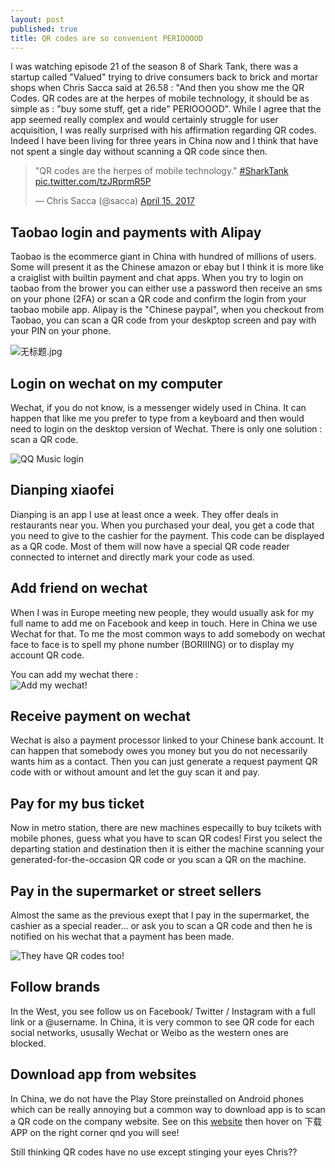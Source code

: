 ```yaml
---
layout: post
published: true
title: QR codes are so convenient PERIOOOOD
---
```

I was watching episode 21 of the season 8 of Shark Tank, there was a startup called "Valued" trying to drive consumers back to brick and mortar shops when Chris Sacca said at 26.58 : 
"And then you show me the QR Codes. QR codes are at the herpes of mobile technology, it should be as simple as : "buy some stuff, get a ride" PERIOOOOD".
While I agree that the app seemed really complex and would certainly struggle for user acquisition, I was really surprised with his affirmation regarding QR codes. Indeed I have been living for three years in China now and I think that have not spent a single day without scanning a QR code since then. 

<blockquote class="twitter-tweet" data-lang="en"><p lang="en" dir="ltr">&quot;QR codes are the herpes of mobile technology.&quot; <a href="https://twitter.com/hashtag/SharkTank?src=hash">#SharkTank</a> <a href="https://t.co/tzJRprmR5P">pic.twitter.com/tzJRprmR5P</a></p>&mdash; Chris Sacca (@sacca) <a href="https://twitter.com/sacca/status/853059884622921728">April 15, 2017</a></blockquote>
<script async src="//platform.twitter.com/widgets.js" charset="utf-8"></script>

## Taobao login and payments with Alipay
Taobao is the ecommerce giant in China with hundred of millions of users. Some will present it as the Chinese amazon or ebay but I think it is more like a craiglist with builtin payment and chat apps. When you try to login on taobao from the brower you can either use a password then receive an sms on your phone (2FA) or scan a QR code and confirm the login from your taobao mobile app. Alipay is the "Chinese paypal", when you checkout from Taobao, you can scan a QR code from your deskptop screen and pay with your PIN on your phone.

![无标题.jpg]({{site.baseurl}}/img/无标题.jpg)


## Login on wechat on my computer  
Wechat, if you do not know, is a messenger widely used in China. It can happen that like me you prefer to type from a keyboard and then would need to login on the desktop version of Wechat. There is only one solution : scan a QR code. 

![QQ Music login]({{site.baseurl}}/img/media-20170424.png)

## Dianping xiaofei  
Dianping is an app I use at least once a week. They offer deals in restaurants near you. When you purchased your deal, you get a code that you need to give to the cashier for the payment. This code can be displayed as a QR code. Most of them will now have a special QR code reader connected to internet and directly mark your code as used.

## Add friend on wechat  
When I was in Europe meeting new people, they would usually ask for my full name to add me on Facebook and keep in touch. Here in China we use Wechat for that. To me the most common ways to add somebody on wechat face to face is to spell my phone number (BORIIING) or to display my account QR code.

You can add my wechat there :  
![Add my wechat!]({{site.baseurl}}/img/photo_2017-06-17_15-11-04.jpg)

## Receive payment on wechat  
Wechat is also a payment processor linked to your Chinese bank account. It can happen that somebody owes you money but you do not necessarily wants him as a contact. Then you can just generate a request payment QR code with or without amount and let the guy scan it and pay.

## Pay for my bus ticket  
Now in metro station, there are new machines especailly to buy tcikets with mobile phones, guess what you have to scan QR codes! First you select the departing station and destination then it is either the machine scanning your generated-for-the-occasion QR code or you scan a QR on the machine. 

## Pay in the supermarket or street sellers  
Almost the same as the previous exept that I pay in the supermarket, the cashier as a special reader... or ask you to scan a QR code and then he is notified on his wechat that a payment has been made.

![They have QR codes too!]({{site.baseurl}}/img/media-20170425.png)


## Follow brands  
In the West, you see follow us on Facebook/ Twitter / Instagram with a full link or a @username. In China, it is very common to see QR code for each social networks, ususally Wechat or Weibo as the western ones are blocked.

## Download app from websites  
In China, we do not have the Play Store preinstalled on Android phones which can be really annoying but a common way to download app is to scan a QR code on the company website. See on this [website](http://www.jiashuangkuaizi.com/) then hover on 下载APP on the right corner qnd you will see!

Still thinking QR codes have no use except stinging your eyes Chris??

